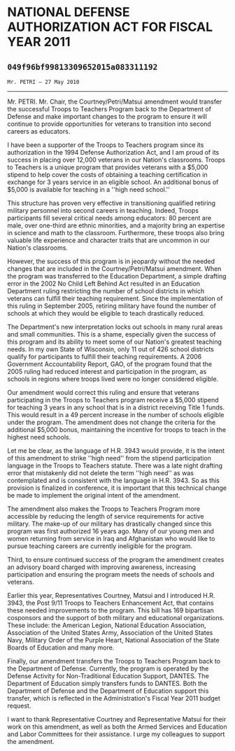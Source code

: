 # NATIONAL DEFENSE AUTHORIZATION ACT FOR FISCAL YEAR 2011
## `049f96bf99813309652015a083311192`
`Mr. PETRI — 27 May 2010`

---


Mr. PETRI. Mr. Chair, the Courtney/Petri/Matsui amendment would 
transfer the successful Troops to Teachers Program back to the 
Department of Defense and make important changes to the program to 
ensure it will continue to provide opportunities for veterans to 
transition into second careers as educators.

I have been a supporter of the Troops to Teachers program since its 
authorization in the 1994 Defense Authorization Act, and I am proud of 
its success in placing over 12,000 veterans in our Nation's classrooms. 
Troops to Teachers is a unique program that provides veterans with a 
$5,000 stipend to help cover the costs of obtaining a teaching 
certification in exchange for 3 years service in an eligible school. An 
additional bonus of $5,000 is available for teaching in a ''high need 
school.''

This structure has proven very effective in transitioning qualified 
retiring military personnel into second careers in teaching. Indeed, 
Troops participants fill several critical needs among educators: 80 
percent are male, over one-third are ethnic minorities, and a majority 
bring an expertise in science and math to the classroom. Furthermore, 
these troops also bring valuable life experience and character traits 
that are uncommon in our Nation's classrooms.

However, the success of this program is in jeopardy without the 
needed changes that are included in the Courtney/Petri/Matsui 
amendment. When the program was transferred to the Education 
Department, a simple drafting error in the 2002 No Child Left Behind 
Act resulted in an Education Department ruling restricting the number 
of school districts in which veterans can fulfill their teaching 
requirement. Since the implementation of this ruling in September 2005, 
retiring military have found the number of schools at which they would 
be eligible to teach drastically reduced.

The Department's new interpretation locks out schools in many rural 
areas and small communities. This is a shame, especially given the 
success of this program and its ability to meet some of our Nation's 
greatest teaching needs. In my own State of Wisconsin, only 11 out of 
426 school districts qualify for participants to fulfill their teaching 
requirements. A 2006 Government Accountability Report, GAO, of the 
program found that the 2005 ruling had reduced interest and 
participation in the program, as schools in regions where troops lived 
were no longer considered eligible.

Our amendment would correct this ruling and ensure that veterans 
participating in the Troops to Teachers program receive a $5,000 
stipend for teaching 3 years in any school that is in a district 
receiving Title 1 funds. This would result in a 49 percent increase in 
the number of schools eligible under the program. The amendment does 
not change the criteria for the additional $5,000 bonus, maintaining 
the incentive for troops to teach in the highest need schools.

Let me be clear, as the language of H.R. 3943 would provide, it is 
the intent of this amendment to strike ''high need'' from the stipend 
participation language in the Troops to Teachers statute. There was a 
late night drafting error that mistakenly did not delete the term 
''high need'' as was contemplated and is consistent with the language 
in H.R. 3943. So as this provision is finalized in conference, it is 
important that this technical change be made to implement the original 
intent of the amendment.

The amendment also makes the Troops to Teachers Program more 
accessible by reducing the length of service requirements for active 
military. The make-up of our military has drastically changed since 
this program was first authorized 16 years ago. Many of our young men 
and women returning from service in Iraq and Afghanistan who would like 
to pursue teaching careers are currently ineligible for the program.

Third, to ensure continued success of the program the amendment 
creates an advisory board charged with improving awareness, increasing 
participation and ensuring the program meets the needs of schools and 
veterans.

Earlier this year, Representatives Courtney, Matsui and I introduced 
H.R. 3943, the Post 9/11 Troops to Teachers Enhancement Act, that 
contains these needed improvements to the program. This bill has 169 
bipartisan cosponsors and the support of both military and educational 
organizations. These include: the American Legion, National Education 
Association, Association of the United States Army, Association of the 
United States Navy, Military Order of the Purple Heart, National 
Association of the State Boards of Education and many more.

Finally, our amendment transfers the Troops to Teachers Program back 
to the Department of Defense. Currently, the program is operated by the 
Defense Activity for Non-Traditional Education Support, DANTES. The 
Department of Education simply transfers funds to DANTES. Both the 
Department of Defense and the Department of Education support this 
transfer, which is reflected in the Administration's Fiscal Year 2011 
budget request.

I want to thank Representative Courtney and Representative Matsui for 
their work on this amendment, as well as both the Armed Services and 
Education and Labor Committees for their assistance. I urge my 
colleagues to support the amendment.